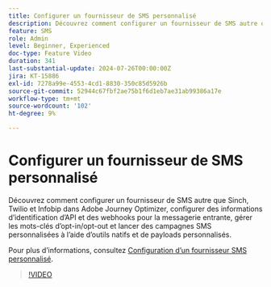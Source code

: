 ```yaml
---
title: Configurer un fournisseur de SMS personnalisé
description: Découvrez comment configurer un fournisseur de SMS autre que Sinch, Twilio et Infobip dans Adobe Journey Optimizer, configurer des informations d’identification d’API et des webhooks pour la messagerie entrante, gérer les mots-clés d’opt-in/opt-out et lancer des campagnes SMS personnalisées à l’aide d’outils natifs et de payloads personnalisés.
feature: SMS
role: Admin
level: Beginner, Experienced
doc-type: Feature Video
duration: 341
last-substantial-update: 2024-07-26T00:00:00Z
jira: KT-15886
exl-id: 7278a99e-4553-4cd1-8830-350c85d5926b
source-git-commit: 52944c67fbf2ae75b1f6d1eb7ae31ab99386a17e
workflow-type: tm+mt
source-wordcount: '102'
ht-degree: 9%

---
```


# Configurer un fournisseur de SMS personnalisé

Découvrez comment configurer un fournisseur de SMS autre que Sinch, Twilio et Infobip dans Adobe Journey Optimizer, configurer des informations d’identification d’API et des webhooks pour la messagerie entrante, gérer les mots-clés d’opt-in/opt-out et lancer des campagnes SMS personnalisées à l’aide d’outils natifs et de payloads personnalisés.

Pour plus d’informations, consultez [Configuration d’un fournisseur SMS personnalisé](https://experienceleague.adobe.com/fr/docs/journey-optimizer/using/channels/sms/configure-sms/sms-configuration-custom).

>[!VIDEO](https://video.tv.adobe.com/v/3431625/?learn=on&enablevpops)
